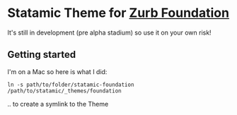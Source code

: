 # Statamic Theme for [Zurb Foundation](http://foundation.zurb.com)
It's still in development (pre alpha stadium) so use it on your own risk!

## Getting started
I'm on a Mac so here is what I did: 

    ln -s path/to/folder/statamic-foundation /path/to/statamic/_themes/foundation
    
.. to create a symlink to the Theme